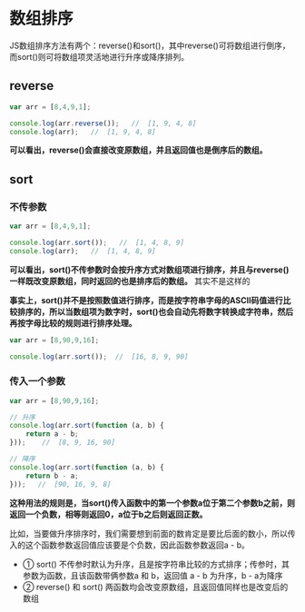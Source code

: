 # 数组排序

JS数组排序方法有两个：reverse()和sort()，其中reverse()可将数组进行倒序，而sort()则可将数组项灵活地进行升序或降序排列。

## reverse

```js
var arr = [8,4,9,1];

console.log(arr.reverse());   //  [1, 9, 4, 8]
console.log(arr);   //  [1, 9, 4, 8]
```

**可以看出，reverse()会直接改变原数组，并且返回值也是倒序后的数组。**

## sort

### 不传参数

```js
var arr = [8,4,9,1];

console.log(arr.sort());   //  [1, 4, 8, 9]
console.log(arr);   //  [1, 4, 8, 9]
```

**可以看出，sort()不传参数时会按升序方式对数组项进行排序，并且与reverse()一样既改变原数组，同时返回的也是排序后的数组。** 其实不是这样的

**事实上，sort()并不是按照数值进行排序，而是按字符串字母的ASCII码值进行比较排序的，所以当数组项为数字时，sort()也会自动先将数字转换成字符串，然后再按字母比较的规则进行排序处理。**

```js
var arr = [8,90,9,16];

console.log(arr.sort());  //  [16, 8, 9, 90]
```

### 传入一个参数

```js
var arr = [8,90,9,16];

// 升序
console.log(arr.sort(function (a, b) {
    return a - b;
}));    //  [8, 9, 16, 90]

// 降序
console.log(arr.sort(function (a, b) {
    return b - a;
}));   //  [90, 16, 9, 8]
```

**这种用法的规则是，当sort()传入函数中的第一个参数a位于第二个参数b之前，则返回一个负数，相等则返回0，a位于b之后则返回正数。**

比如，当要做升序排序时，我们需要想到前面的数肯定是要比后面的数小，所以传入的这个函数参数返回值应该要是个负数，因此函数参数返回a - b。

- ① sort() 不传参时默认为升序，且是按字符串比较的方式排序；传参时，其参数为函数，且该函数带俩参数a 和 b，返回值 a - b 为升序，b - a为降序
- ② reverse() 和 sort() 两函数均会改变原数组，且返回值同样也是改变后的数组
